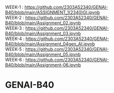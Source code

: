WEEK-1 :  https://github.com/2303A52340/GENAI-B40/blob/main/ASSIGNMENT_1(2340)GI.ipynb                            
WEEK-2 :  https://github.com/2303A52340/GENAI-B40/blob/main/Assignment_02.ipynb                                              
WEEK-3 :  https://github.com/2303A52340/GENAI-B40/blob/main/Assignment_03.ipynb                                                                         
WEEK-4 :  https://github.com/2303A52340/GENAI-B40/blob/main/Assignment_04gen_AI.ipynb                                                                
WEEK-5 :  https://github.com/2303A52340/GENAI-B40/blob/main/Assignment_05.ipynb                               
WEEK-6 :  https://github.com/2303A52340/GENAI-B40/blob/main/Assignment-06.ipynb
# GENAI-B40
